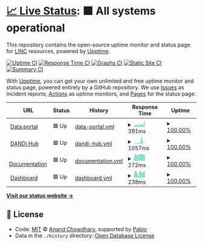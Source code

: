 # [📈 Live Status](https://status.lincbrain.org): <!--live status--> **🟩 All systems operational**

This repository contains the open-source uptime monitor and status page for [LINC](https://connects.mgh.harvard.edu) resources, powered by [Upptime](https://github.com/upptime/upptime).

[![Uptime CI](https://github.com/lincbrain/linc-upptime/workflows/Uptime%20CI/badge.svg)](https://github.com/lincbrain/linc-upptime/actions?query=workflow%3A%22Uptime+CI%22)
[![Response Time CI](https://github.com/lincbrain/linc-upptime/workflows/Response%20Time%20CI/badge.svg)](https://github.com/lincbrain/linc-upptime/actions?query=workflow%3A%22Response+Time+CI%22)
[![Graphs CI](https://github.com/lincbrain/linc-upptime/workflows/Graphs%20CI/badge.svg)](https://github.com/lincbrain/linc-upptime/actions?query=workflow%3A%22Graphs+CI%22)
[![Static Site CI](https://github.com/lincbrain/linc-upptime/workflows/Static%20Site%20CI/badge.svg)](https://github.com/lincbrain/linc-upptime/actions?query=workflow%3A%22Static+Site+CI%22)
[![Summary CI](https://github.com/lincbrain/linc-upptime/workflows/Summary%20CI/badge.svg)](https://github.com/lincbrain/linc-upptime/actions?query=workflow%3A%22Summary+CI%22)

With [Upptime](https://upptime.js.org), you can get your own unlimited and free uptime monitor and status page, powered entirely by a GitHub repository. We use [Issues](https://github.com/lincbrain/linc-upptime/issues) as incident reports, [Actions](https://github.com/lincbrain/linc-upptime/actions) as uptime monitors, and [Pages](https://status.lincbrain.org) for the status page.

<!--start: status pages-->
<!-- This summary is generated by Upptime (https://github.com/upptime/upptime) -->
<!-- Do not edit this manually, your changes will be overwritten -->
<!-- prettier-ignore -->
| URL | Status | History | Response Time | Uptime |
| --- | ------ | ------- | ------------- | ------ |
| <img alt="" src="https://icons.duckduckgo.com/ip3/lincbrain.org.ico" height="13"> [Data portal](https://lincbrain.org) | 🟩 Up | [data-portal.yml](https://github.com/lincbrain/linc-upptime/commits/HEAD/history/data-portal.yml) | <details><summary><img alt="Response time graph" src="./graphs/data-portal/response-time-week.png" height="20"> 391ms</summary><br><a href="https://status.lincbrain.org/history/data-portal"><img alt="Response time 332" src="https://img.shields.io/endpoint?url=https%3A%2F%2Fraw.githubusercontent.com%2Flincbrain%2Flinc-upptime%2FHEAD%2Fapi%2Fdata-portal%2Fresponse-time.json"></a><br><a href="https://status.lincbrain.org/history/data-portal"><img alt="24-hour response time 155" src="https://img.shields.io/endpoint?url=https%3A%2F%2Fraw.githubusercontent.com%2Flincbrain%2Flinc-upptime%2FHEAD%2Fapi%2Fdata-portal%2Fresponse-time-day.json"></a><br><a href="https://status.lincbrain.org/history/data-portal"><img alt="7-day response time 391" src="https://img.shields.io/endpoint?url=https%3A%2F%2Fraw.githubusercontent.com%2Flincbrain%2Flinc-upptime%2FHEAD%2Fapi%2Fdata-portal%2Fresponse-time-week.json"></a><br><a href="https://status.lincbrain.org/history/data-portal"><img alt="30-day response time 300" src="https://img.shields.io/endpoint?url=https%3A%2F%2Fraw.githubusercontent.com%2Flincbrain%2Flinc-upptime%2FHEAD%2Fapi%2Fdata-portal%2Fresponse-time-month.json"></a><br><a href="https://status.lincbrain.org/history/data-portal"><img alt="1-year response time 332" src="https://img.shields.io/endpoint?url=https%3A%2F%2Fraw.githubusercontent.com%2Flincbrain%2Flinc-upptime%2FHEAD%2Fapi%2Fdata-portal%2Fresponse-time-year.json"></a></details> | <details><summary><a href="https://status.lincbrain.org/history/data-portal">100.00%</a></summary><a href="https://status.lincbrain.org/history/data-portal"><img alt="All-time uptime 99.98%" src="https://img.shields.io/endpoint?url=https%3A%2F%2Fraw.githubusercontent.com%2Flincbrain%2Flinc-upptime%2FHEAD%2Fapi%2Fdata-portal%2Fuptime.json"></a><br><a href="https://status.lincbrain.org/history/data-portal"><img alt="24-hour uptime 100.00%" src="https://img.shields.io/endpoint?url=https%3A%2F%2Fraw.githubusercontent.com%2Flincbrain%2Flinc-upptime%2FHEAD%2Fapi%2Fdata-portal%2Fuptime-day.json"></a><br><a href="https://status.lincbrain.org/history/data-portal"><img alt="7-day uptime 100.00%" src="https://img.shields.io/endpoint?url=https%3A%2F%2Fraw.githubusercontent.com%2Flincbrain%2Flinc-upptime%2FHEAD%2Fapi%2Fdata-portal%2Fuptime-week.json"></a><br><a href="https://status.lincbrain.org/history/data-portal"><img alt="30-day uptime 99.95%" src="https://img.shields.io/endpoint?url=https%3A%2F%2Fraw.githubusercontent.com%2Flincbrain%2Flinc-upptime%2FHEAD%2Fapi%2Fdata-portal%2Fuptime-month.json"></a><br><a href="https://status.lincbrain.org/history/data-portal"><img alt="1-year uptime 99.98%" src="https://img.shields.io/endpoint?url=https%3A%2F%2Fraw.githubusercontent.com%2Flincbrain%2Flinc-upptime%2FHEAD%2Fapi%2Fdata-portal%2Fuptime-year.json"></a></details>
| <img alt="" src="https://icons.duckduckgo.com/ip3/hub.dandiarchive.org.ico" height="13"> [DANDI Hub](https://hub.dandiarchive.org) | 🟩 Up | [dandi-hub.yml](https://github.com/lincbrain/linc-upptime/commits/HEAD/history/dandi-hub.yml) | <details><summary><img alt="Response time graph" src="./graphs/dandi-hub/response-time-week.png" height="20"> 1057ms</summary><br><a href="https://status.lincbrain.org/history/dandi-hub"><img alt="Response time 470" src="https://img.shields.io/endpoint?url=https%3A%2F%2Fraw.githubusercontent.com%2Flincbrain%2Flinc-upptime%2FHEAD%2Fapi%2Fdandi-hub%2Fresponse-time.json"></a><br><a href="https://status.lincbrain.org/history/dandi-hub"><img alt="24-hour response time 679" src="https://img.shields.io/endpoint?url=https%3A%2F%2Fraw.githubusercontent.com%2Flincbrain%2Flinc-upptime%2FHEAD%2Fapi%2Fdandi-hub%2Fresponse-time-day.json"></a><br><a href="https://status.lincbrain.org/history/dandi-hub"><img alt="7-day response time 1057" src="https://img.shields.io/endpoint?url=https%3A%2F%2Fraw.githubusercontent.com%2Flincbrain%2Flinc-upptime%2FHEAD%2Fapi%2Fdandi-hub%2Fresponse-time-week.json"></a><br><a href="https://status.lincbrain.org/history/dandi-hub"><img alt="30-day response time 577" src="https://img.shields.io/endpoint?url=https%3A%2F%2Fraw.githubusercontent.com%2Flincbrain%2Flinc-upptime%2FHEAD%2Fapi%2Fdandi-hub%2Fresponse-time-month.json"></a><br><a href="https://status.lincbrain.org/history/dandi-hub"><img alt="1-year response time 470" src="https://img.shields.io/endpoint?url=https%3A%2F%2Fraw.githubusercontent.com%2Flincbrain%2Flinc-upptime%2FHEAD%2Fapi%2Fdandi-hub%2Fresponse-time-year.json"></a></details> | <details><summary><a href="https://status.lincbrain.org/history/dandi-hub">100.00%</a></summary><a href="https://status.lincbrain.org/history/dandi-hub"><img alt="All-time uptime 89.45%" src="https://img.shields.io/endpoint?url=https%3A%2F%2Fraw.githubusercontent.com%2Flincbrain%2Flinc-upptime%2FHEAD%2Fapi%2Fdandi-hub%2Fuptime.json"></a><br><a href="https://status.lincbrain.org/history/dandi-hub"><img alt="24-hour uptime 100.00%" src="https://img.shields.io/endpoint?url=https%3A%2F%2Fraw.githubusercontent.com%2Flincbrain%2Flinc-upptime%2FHEAD%2Fapi%2Fdandi-hub%2Fuptime-day.json"></a><br><a href="https://status.lincbrain.org/history/dandi-hub"><img alt="7-day uptime 100.00%" src="https://img.shields.io/endpoint?url=https%3A%2F%2Fraw.githubusercontent.com%2Flincbrain%2Flinc-upptime%2FHEAD%2Fapi%2Fdandi-hub%2Fuptime-week.json"></a><br><a href="https://status.lincbrain.org/history/dandi-hub"><img alt="30-day uptime 100.00%" src="https://img.shields.io/endpoint?url=https%3A%2F%2Fraw.githubusercontent.com%2Flincbrain%2Flinc-upptime%2FHEAD%2Fapi%2Fdandi-hub%2Fuptime-month.json"></a><br><a href="https://status.lincbrain.org/history/dandi-hub"><img alt="1-year uptime 89.45%" src="https://img.shields.io/endpoint?url=https%3A%2F%2Fraw.githubusercontent.com%2Flincbrain%2Flinc-upptime%2FHEAD%2Fapi%2Fdandi-hub%2Fuptime-year.json"></a></details>
| <img alt="" src="https://icons.duckduckgo.com/ip3/docs.lincbrain.org.ico" height="13"> [Documentation](https://docs.lincbrain.org) | 🟩 Up | [documentation.yml](https://github.com/lincbrain/linc-upptime/commits/HEAD/history/documentation.yml) | <details><summary><img alt="Response time graph" src="./graphs/documentation/response-time-week.png" height="20"> 272ms</summary><br><a href="https://status.lincbrain.org/history/documentation"><img alt="Response time 300" src="https://img.shields.io/endpoint?url=https%3A%2F%2Fraw.githubusercontent.com%2Flincbrain%2Flinc-upptime%2FHEAD%2Fapi%2Fdocumentation%2Fresponse-time.json"></a><br><a href="https://status.lincbrain.org/history/documentation"><img alt="24-hour response time 267" src="https://img.shields.io/endpoint?url=https%3A%2F%2Fraw.githubusercontent.com%2Flincbrain%2Flinc-upptime%2FHEAD%2Fapi%2Fdocumentation%2Fresponse-time-day.json"></a><br><a href="https://status.lincbrain.org/history/documentation"><img alt="7-day response time 272" src="https://img.shields.io/endpoint?url=https%3A%2F%2Fraw.githubusercontent.com%2Flincbrain%2Flinc-upptime%2FHEAD%2Fapi%2Fdocumentation%2Fresponse-time-week.json"></a><br><a href="https://status.lincbrain.org/history/documentation"><img alt="30-day response time 305" src="https://img.shields.io/endpoint?url=https%3A%2F%2Fraw.githubusercontent.com%2Flincbrain%2Flinc-upptime%2FHEAD%2Fapi%2Fdocumentation%2Fresponse-time-month.json"></a><br><a href="https://status.lincbrain.org/history/documentation"><img alt="1-year response time 300" src="https://img.shields.io/endpoint?url=https%3A%2F%2Fraw.githubusercontent.com%2Flincbrain%2Flinc-upptime%2FHEAD%2Fapi%2Fdocumentation%2Fresponse-time-year.json"></a></details> | <details><summary><a href="https://status.lincbrain.org/history/documentation">100.00%</a></summary><a href="https://status.lincbrain.org/history/documentation"><img alt="All-time uptime 100.00%" src="https://img.shields.io/endpoint?url=https%3A%2F%2Fraw.githubusercontent.com%2Flincbrain%2Flinc-upptime%2FHEAD%2Fapi%2Fdocumentation%2Fuptime.json"></a><br><a href="https://status.lincbrain.org/history/documentation"><img alt="24-hour uptime 100.00%" src="https://img.shields.io/endpoint?url=https%3A%2F%2Fraw.githubusercontent.com%2Flincbrain%2Flinc-upptime%2FHEAD%2Fapi%2Fdocumentation%2Fuptime-day.json"></a><br><a href="https://status.lincbrain.org/history/documentation"><img alt="7-day uptime 100.00%" src="https://img.shields.io/endpoint?url=https%3A%2F%2Fraw.githubusercontent.com%2Flincbrain%2Flinc-upptime%2FHEAD%2Fapi%2Fdocumentation%2Fuptime-week.json"></a><br><a href="https://status.lincbrain.org/history/documentation"><img alt="30-day uptime 100.00%" src="https://img.shields.io/endpoint?url=https%3A%2F%2Fraw.githubusercontent.com%2Flincbrain%2Flinc-upptime%2FHEAD%2Fapi%2Fdocumentation%2Fuptime-month.json"></a><br><a href="https://status.lincbrain.org/history/documentation"><img alt="1-year uptime 100.00%" src="https://img.shields.io/endpoint?url=https%3A%2F%2Fraw.githubusercontent.com%2Flincbrain%2Flinc-upptime%2FHEAD%2Fapi%2Fdocumentation%2Fuptime-year.json"></a></details>
| <img alt="" src="https://icons.duckduckgo.com/ip3/dashboard.lincbrain.org.ico" height="13"> [Dashboard](https://dashboard.lincbrain.org) | 🟩 Up | [dashboard.yml](https://github.com/lincbrain/linc-upptime/commits/HEAD/history/dashboard.yml) | <details><summary><img alt="Response time graph" src="./graphs/dashboard/response-time-week.png" height="20"> 238ms</summary><br><a href="https://status.lincbrain.org/history/dashboard"><img alt="Response time 285" src="https://img.shields.io/endpoint?url=https%3A%2F%2Fraw.githubusercontent.com%2Flincbrain%2Flinc-upptime%2FHEAD%2Fapi%2Fdashboard%2Fresponse-time.json"></a><br><a href="https://status.lincbrain.org/history/dashboard"><img alt="24-hour response time 251" src="https://img.shields.io/endpoint?url=https%3A%2F%2Fraw.githubusercontent.com%2Flincbrain%2Flinc-upptime%2FHEAD%2Fapi%2Fdashboard%2Fresponse-time-day.json"></a><br><a href="https://status.lincbrain.org/history/dashboard"><img alt="7-day response time 238" src="https://img.shields.io/endpoint?url=https%3A%2F%2Fraw.githubusercontent.com%2Flincbrain%2Flinc-upptime%2FHEAD%2Fapi%2Fdashboard%2Fresponse-time-week.json"></a><br><a href="https://status.lincbrain.org/history/dashboard"><img alt="30-day response time 284" src="https://img.shields.io/endpoint?url=https%3A%2F%2Fraw.githubusercontent.com%2Flincbrain%2Flinc-upptime%2FHEAD%2Fapi%2Fdashboard%2Fresponse-time-month.json"></a><br><a href="https://status.lincbrain.org/history/dashboard"><img alt="1-year response time 285" src="https://img.shields.io/endpoint?url=https%3A%2F%2Fraw.githubusercontent.com%2Flincbrain%2Flinc-upptime%2FHEAD%2Fapi%2Fdashboard%2Fresponse-time-year.json"></a></details> | <details><summary><a href="https://status.lincbrain.org/history/dashboard">100.00%</a></summary><a href="https://status.lincbrain.org/history/dashboard"><img alt="All-time uptime 100.00%" src="https://img.shields.io/endpoint?url=https%3A%2F%2Fraw.githubusercontent.com%2Flincbrain%2Flinc-upptime%2FHEAD%2Fapi%2Fdashboard%2Fuptime.json"></a><br><a href="https://status.lincbrain.org/history/dashboard"><img alt="24-hour uptime 100.00%" src="https://img.shields.io/endpoint?url=https%3A%2F%2Fraw.githubusercontent.com%2Flincbrain%2Flinc-upptime%2FHEAD%2Fapi%2Fdashboard%2Fuptime-day.json"></a><br><a href="https://status.lincbrain.org/history/dashboard"><img alt="7-day uptime 100.00%" src="https://img.shields.io/endpoint?url=https%3A%2F%2Fraw.githubusercontent.com%2Flincbrain%2Flinc-upptime%2FHEAD%2Fapi%2Fdashboard%2Fuptime-week.json"></a><br><a href="https://status.lincbrain.org/history/dashboard"><img alt="30-day uptime 100.00%" src="https://img.shields.io/endpoint?url=https%3A%2F%2Fraw.githubusercontent.com%2Flincbrain%2Flinc-upptime%2FHEAD%2Fapi%2Fdashboard%2Fuptime-month.json"></a><br><a href="https://status.lincbrain.org/history/dashboard"><img alt="1-year uptime 100.00%" src="https://img.shields.io/endpoint?url=https%3A%2F%2Fraw.githubusercontent.com%2Flincbrain%2Flinc-upptime%2FHEAD%2Fapi%2Fdashboard%2Fuptime-year.json"></a></details>

<!--end: status pages-->

[**Visit our status website →**](https://status.lincbrain.org)

## 📄 License

- Code: [MIT](./LICENSE) © [Anand Chowdhary](https://anandchowdhary.com), supported by [Pabio](https://pabio.com)
- Data in the `./history` directory: [Open Database License](https://opendatacommons.org/licenses/odbl/1-0/)
